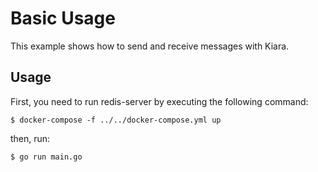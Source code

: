 # Basic Usage

This example shows how to send and receive messages with Kiara.

## Usage

First, you need to run redis-server by executing the following command:

```
$ docker-compose -f ../../docker-compose.yml up
```

then, run:

```
$ go run main.go
```
